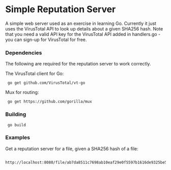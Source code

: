 # Simple Reputation Server

A simple web server used as an exercise in learning Go. Currently it just uses the VirusTotal API to look up details about a given SHA256 hash. Note that you need a valid API key for the VirusTotal API added in handlers.go - you can sign-up for VirusTotal for free.

### Dependencies

The following are required for the reputation server to work correctly.

The VirusTotal client for Go:

```
 go get github.com/VirusTotal/vt-go
```

Mux for routing:

```
 go get https://github.com/gorilla/mux
```

### Building

```
 go build
```

### Examples

Get a reputation server for a file, given a SHA256 hash of a file:

```
 http://localhost:8080/file/ab7da8511c7698ab10eaf29e0f5597b1616de9325be5124f72fb9eed26a6750e
```
